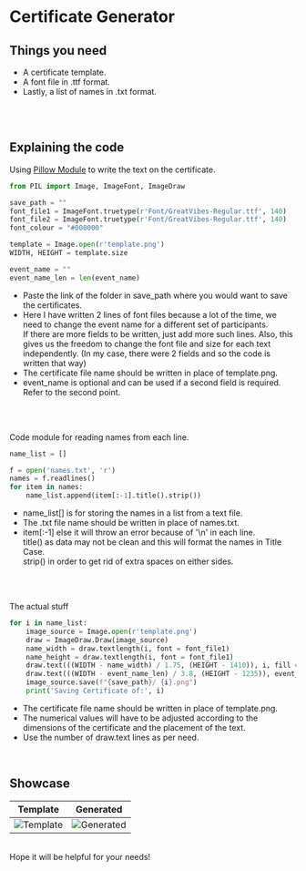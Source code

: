 # Certificate Generator

## Things you need
<ul>
  <li>A certificate template.
  <li>A font file in .ttf format.
  <li>Lastly, a list of names in .txt format.
</ul>
<br>
<br>

## Explaining the code

Using [Pillow Module](https://pypi.org/project/Pillow/) to write the text on the certificate.
  
```python
from PIL import Image, ImageFont, ImageDraw

save_path = ""
font_file1 = ImageFont.truetype(r'Font/GreatVibes-Regular.ttf', 140)
font_file2 = ImageFont.truetype(r'Font/GreatVibes-Regular.ttf', 140)
font_colour = "#000000"

template = Image.open(r'template.png')
WIDTH, HEIGHT = template.size

event_name = ""
event_name_len = len(event_name)
```
<ul>
  <li>Paste the link of the folder in save_path where you would want to save the certificates.
  <li>Here I have written 2 lines of font files because a lot of the time, we need to change the event name for a different set of participants. <br>If there are more fields to be written, just add more such lines. Also, this gives us the freedom to change the font file and size for each text independently. (In my case, there were 2 fields and so the code is written that way)
  <li>The certificate file name should be written in place of template.png.
  <li>event_name is optional and can be used if a second field is required. Refer to the second point.
</ul>
<br>
<br>

Code module for reading names from each line.
```python
name_list = []

f = open('names.txt', 'r')
names = f.readlines()
for item in names:
    name_list.append(item[:-1].title().strip())
```
<ul>
  <li>name_list[] is for storing the names in a list from a text file.
  <li>The .txt file name should be written in place of names.txt.
  <li>item[:-1] else it will throw an error because of '\n' in each line. <br>title() as data may not be clean and this will format the names in Title Case. <br>strip() in order to get rid of extra spaces on either sides.
</ul>
<br>
<br>

The actual stuff
```python
for i in name_list:
    image_source = Image.open(r'template.png')
    draw = ImageDraw.Draw(image_source)
    name_width = draw.textlength(i, font = font_file1)
    name_height = draw.textlength(i, font = font_file1)
    draw.text(((WIDTH - name_width) / 1.75, (HEIGHT - 1410)), i, fill = font_colour, font = font_file1)
    draw.text(((WIDTH - event_name_len) / 3.8, (HEIGHT - 1235)), event_name, fill = font_colour, font = font_file2)
    image_source.save(f"{save_path}/ {i}.png")
    print('Saving Certificate of:', i)
```
<ul>
  <li>The certificate file name should be written in place of template.png.
  <li>The numerical values will have to be adjusted according to the dimensions of the certificate and the placement of the text.
  <li>Use the number of draw.text lines as per need.
</ul
<br>
<br>

## Showcase
| Template      | Generated |
| ----------- | ----------- |
| ![Template](https://github.com/roy-rajarshi/Certificate-Generator/blob/main/template.png)      | ![Generated](https://github.com/roy-rajarshi/Certificate-Generator/blob/main/generated.png)       |
  
  
<br>
Hope it will be helpful for your needs!
  
  
  
  
  
